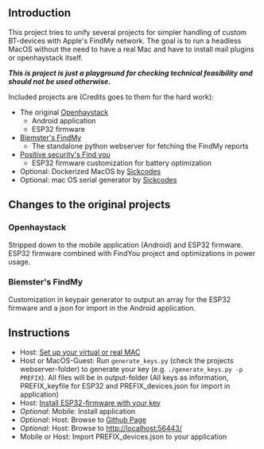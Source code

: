 ## Introduction

This project tries to unify several projects for simpler handling of custom BT-devices with Apple's FindMy network. The goal is to run a headless MacOS without the need to have a real Mac and have to install mail plugins or openhaystack itself.

***This is project is just a playground for checking technical feasibility and should not be used otherwise.***

Included projects are (Credits goes to them for the hard work):
- The original [Openhaystack](https://github.com/seemoo-lab/openhaystack)
    - Android application 
    - ESP32 firmware
- [Biemster's FindMy](https://github.com/biemster/FindMy)
    - The standalone python webserver for fetching the FindMy reports
- [Positive security's Find you](https://github.com/positive-security/find-you)
    - ESP32 firmware customization for battery optimization 
- Optional: Dockerized MacOS by [Sickcodes](https://github.com/sickcodes/Docker-OSX)
- Optional: mac OS serial generator by [Sickcodes](https://github.com/sickcodes/osx-serial-generator)


## Changes to the original projects

### Openhaystack

Stripped down to the mobile application (Android) and ESP32 firmware. ESP32 firmware combined with FindYou project and optimizations in power usage. 
 

### Biemster's FindMy

Customization in keypair generator to output an array for the ESP32 firmware and a json for import in the Android application. 


## Instructions

- Host: [Set up your virtual or real MAC](OSX-KVM/README.md)
- Host or MacOS-Guest: Run `generate_keys.py` (check the projects webserver-folder) to generate your key (e.g. `./generate_keys.py -p PREFIX`). All files will be in output-folder (All keys as information, PREFIX_keyfile for ESP32 and PREFIX_devices.json for import in application)
- Host: [Install ESP32-firmware with your key](firmware/ESP32/README.md)
- *Optional*: Mobile: Install application
- *Optional*: Host: Browse to [Github Page](https://dchristl.github.io/headless-haystack/)
- *Optional*: Host: Browse to [http://localhost:56443/](http://localhost:56443/)
- Mobile or Host: Import PREFIX_devices.json to your  application

